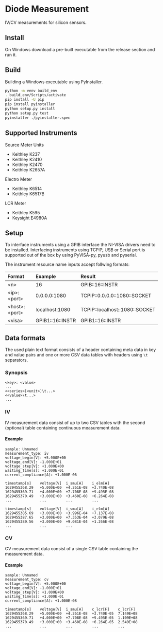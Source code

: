 # Diode Measurement

IV/CV measurements for silicon sensors.

## Install

On Windows download a pre-built executable from the release section and run it.

## Build

Building a Windows executable using PyInstaller.

```bash
python -m venv build_env
. build_env/Scripts/activate
pip install -U pip
pip install pyinstaller
python setup.py install
python setup.py test
pyinstaller ./pyinstaller.spec
```

## Supported Instruments

Source Meter Units

- Keithley K237
- Keithley K2410
- Keithley K2470
- Keithley K2657A

Electro Meter

- Keithley K6514
- Keithley K6517B

LCR Meter

- Keithley K595
- Keysight E4980A

## Setup

To interface instruments using a GPIB interface the NI-VISA drivers need to be 
installed. Interfacing instruments using TCPIP, USB or Serial port is supported
out of the box by using PyVISA-py, pyusb and pyserial.

The instrument resource name inputs accept follwing formats:

|Format|Example|Result|
|:-----|:------|:-----|
|&lt;n&gt;|16|GPIB::16::INSTR|
|&lt;ip&gt;:&lt;port&gt;|0.0.0.0:1080|TCPIP::0.0.0.0::1080::SOCKET|
|&lt;host&gt;:&lt;port&gt;|localhost:1080|TCPIP::localhost::1080::SOCKET|
|&lt;visa&gt;|GPIB1::16::INSTR|GPIB1::16::INSTR|
  
## Data formats

The used plain text format consists of a header containing meta data in key and
value pairs and one or more CSV data tables with headers using `\t` separators.

### Synopsis

```
<key>: <value>
...
<<series>[<unit>]\t...>
<<value>\t...>
...
```

### IV

IV measurement data consist of up to two CSV tables with the second (optional)
table containing continuous measurement data.

#### Example

```
sample: Unnamed
measurement_type: iv
voltage_begin[V]: +5.000E+00
voltage_end[V]: -1.000E+01
voltage_step[V]: +1.000E+00
waiting_time[s]: +1.000E-01
current_compliance[A]: +1.000E-06

timestamp[s]	voltage[V]	i_smu[A]	i_elm[A]
1629455368.29	+5.000E+00	+4.261E-08	+3.740E-08
1629455369.71	+4.000E+00	+7.708E-08	+9.495E-08
1629455370.49	+3.000E+00	+3.460E-08	+6.264E-08
...          	...       	...       	...

timestamp[s]	voltage[V]	i_smu[A]	i_elm[A]
1629455385.69	+3.000E+00	+3.996E-04	+7.137E-08
1629455387.65	+3.000E+00	+7.353E-04	+3.079E-08
1629455389.56	+3.000E+00	+9.081E-04	+1.266E-08
...          	...       	...
```

### CV

CV measurement data consist of a single CSV table containing the measurement
data.

#### Example

```
sample: Unnamed
measurement_type: cv
voltage_begin[V]: +5.000E+00
voltage_end[V]: -1.000E+01
voltage_step[V]: +1.000E+00
waiting_time[s]: +1.000E-01
current_compliance[A]: +1.000E-08

timestamp[s]	voltage[V]	i_smu[A]	c_lcr[F]	c_lcr[F]
1629455368.29	+5.000E+00	+4.261E-08	+3.740E-05	7.149E+08
1629455369.71	+4.000E+00	+7.708E-08	+9.495E-05	1.109E+08
1629455370.49	+3.000E+00	+3.460E-08	+6.264E-05	2.549E+08
...          	...       	...       	...       	...
```
